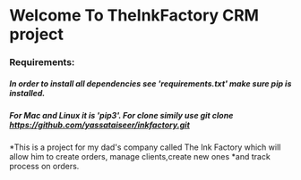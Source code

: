 # Welcome To TheInkFactory CRM project

### Requirements:

##### In order to install all dependencies see 'requirements.txt' make sure pip is installed.
##### For Mac and Linux it is 'pip3'. For clone simily use git clone https://github.com/yassataiseer/inkfactory.git



*This is a project for my dad's company called The Ink Factory which will allow him to create orders, manage clients,create new ones
*and track process on orders.
